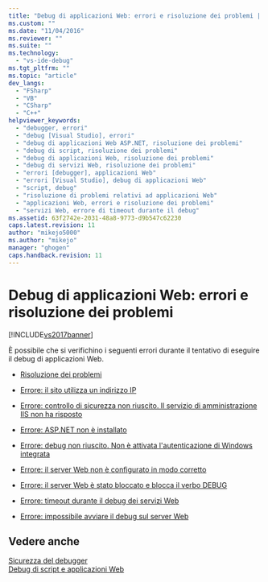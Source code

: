 ```yaml
---
title: "Debug di applicazioni Web: errori e risoluzione dei problemi | Microsoft Docs"
ms.custom: ""
ms.date: "11/04/2016"
ms.reviewer: ""
ms.suite: ""
ms.technology: 
  - "vs-ide-debug"
ms.tgt_pltfrm: ""
ms.topic: "article"
dev_langs: 
  - "FSharp"
  - "VB"
  - "CSharp"
  - "C++"
helpviewer_keywords: 
  - "debugger, errori"
  - "debug [Visual Studio], errori"
  - "debug di applicazioni Web ASP.NET, risoluzione dei problemi"
  - "debug di script, risoluzione dei problemi"
  - "debug di applicazioni Web, risoluzione dei problemi"
  - "debug di servizi Web, risoluzione dei problemi"
  - "errori [debugger], applicazioni Web"
  - "errori [Visual Studio], debug di applicazioni Web"
  - "script, debug"
  - "risoluzione di problemi relativi ad applicazioni Web"
  - "applicazioni Web, errori e risoluzione dei problemi"
  - "servizi Web, errore di timeout durante il debug"
ms.assetid: 63f2742e-2031-48a8-9773-d9b547c62230
caps.latest.revision: 11
author: "mikejo5000"
ms.author: "mikejo"
manager: "ghogen"
caps.handback.revision: 11
---
```

# Debug di applicazioni Web: errori e risoluzione dei problemi
[!INCLUDE[vs2017banner](../code-quality/includes/vs2017banner.md)]

È possibile che si verifichino i seguenti errori durante il tentativo di eseguire il debug di applicazioni Web.  
  
-   [Risoluzione dei problemi](../debugger/debugging-web-applications-troubleshooting.md)  
  
-   [Errore: il sito utilizza un indirizzo IP](../debugger/error-site-uses-ip-address.md)  
  
-   [Errore: controllo di sicurezza non riuscito. Il servizio di amministrazione IIS non ha risposto](../debugger/error-a-security-check-failed-because-the-iis-admin-service-did-not-respond.md)  
  
-   [Errore: ASP.NET non è installato](../debugger/error-aspnet-not-installed.md)  
  
-   [Errore: debug non riuscito. Non è attivata l'autenticazione di Windows integrata](../debugger/error-debugging-failed-because-integrated-windows-authentication-is-not-enabled.md)  
  
-   [Errore: il server Web non è configurato in modo corretto](../debugger/error-the-web-server-is-not-configured-correctly.md)  
  
-   [Errore: il server Web è stato bloccato e blocca il verbo DEBUG](../debugger/error-the-web-server-has-been-locked-down-and-is-blocking-the-debug-verb.md)  
  
-   [Errore: timeout durante il debug dei servizi Web](../debugger/error-timeout-while-debugging-web-services.md)  
  
-   [Errore: impossibile avviare il debug sul server Web](../debugger/error-unable-to-start-debugging-on-the-web-server.md)  
  
## Vedere anche  
 [Sicurezza del debugger](../debugger/debugger-security.md)   
 [Debug di script e applicazioni Web](../debugger/debugging-web-applications-and-script.md)